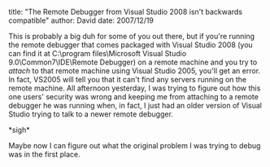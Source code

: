 
title: "The Remote Debugger from Visual Studio 2008 isn't backwards compatible"
author: David
date: 2007/12/19

<p>This is probably a big duh for some of you out there, but if you're running the remote debugger that comes packaged with Visual Studio 2008 (you can find it at C:\program files\Microsoft Visual Studio 9.0\Common7\IDE\Remote Debugger) on a remote machine and you try to <em>attach</em> to that remote machine using Visual Studio 2005, you'll get an error. In fact, VS2005 will tell you that it can't find any servers running on the remote machine. All afternoon yesterday, I was trying to figure out how this one users' security was wrong and keeping me from attaching to a remote debugger he was running when, in fact, I just had an older version of Visual Studio trying to talk to a newer remote debugger. </p> <p>*sigh*</p> <p>Maybe now I can figure out what the original problem I was trying to debug was in the first place.</p>
